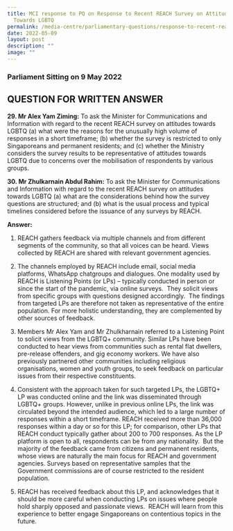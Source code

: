 ```yaml
---
title: MCI response to PQ on Response to Recent REACH Survey on Attitudes
  Towards LGBTQ
permalink: /media-centre/parliamentary-questions/response-to-recent-reach-survery-on-attitudes-towardss-lgbtq/
date: 2022-05-09
layout: post
description: ""
image: ""
---
```

### Parliament Sitting on 9 May 2022

QUESTION FOR WRITTEN ANSWER
------------------------------------
**29. Mr Alex Yam Ziming:** To ask the Minister for Communications and Information with regard to the recent REACH survey on attitudes towards LGBTQ (a) what were the reasons for the unusually high volume of responses in a short timeframe; (b) whether the survey is restricted to only Singaporeans and permanent residents; and (c) whether the Ministry considers the survey results to be representative of attitudes towards LGBTQ due to concerns over the mobilisation of respondents by various groups.

**30. Mr Zhulkarnain Abdul Rahim:** To ask the Minister for Communications and Information with regard to the recent REACH survey on attitudes towards LGBTQ (a) what are the considerations behind how the survey questions are structured; and (b) what is the usual process and typical timelines considered before the issuance of any surveys by REACH.

**Answer:**

1. REACH gathers feedback via multiple channels and from different segments of the community, so that all voices can be heard. Views collected by REACH are shared with relevant government agencies.

2. The channels employed by REACH include email, social media platforms, WhatsApp chatgroups and dialogues. One modality used by REACH is Listening Points (or LPs) – typically conducted in person or since the start of the pandemic, via online surveys.&nbsp; They solicit views from specific groups with questions designed accordingly.&nbsp; The findings from targeted LPs are therefore not taken as representative of the entire population. For more holistic understanding, they are complemented by other sources of feedback.

3. Members Mr Alex Yam and Mr Zhulkharnain referred to a Listening Point to solicit views from the LGBTQ+ community. Similar LPs have been conducted to hear views from communities such as rental flat dwellers, pre-release offenders, and gig economy workers. We have also previously partnered other communities including religious organisations, women and youth groups, to seek feedback on particular issues from their respective constituents.

4. Consistent with the approach taken for such targeted LPs, the LGBTQ+ LP was conducted online and the link was disseminated through LGBTQ+ groups. However, unlike in previous online LPs, the link was circulated beyond the intended audience, which led to a large number of responses within a short timeframe. REACH received more than 36,000 responses within a day or so for this LP; for comparison, other LPs that REACH conduct typically gather about 200 to 700 responses. As the LP platform is open to all, respondents can be from any nationality.&nbsp; But the majority of the feedback came from citizens and permanent residents, whose views are naturally the main focus for REACH and government agencies. Surveys based on representative samples that the Government commissions are of course restricted to the resident population.

5. REACH has received feedback about this LP, and acknowledges that it should be more careful when conducting LPs on issues where people hold sharply opposed and passionate views.&nbsp; REACH will learn from this experience to better engage Singaporeans on contentious topics in the future.